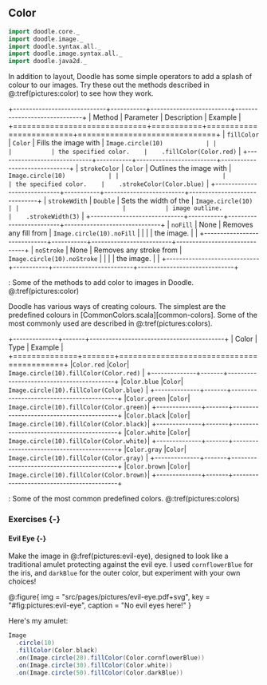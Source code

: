 ## Color

```scala mdoc:invisible
import doodle.core._
import doodle.image._
import doodle.syntax.all._
import doodle.image.syntax.all._
import doodle.java2d._
```

In addition to layout, Doodle has some simple operators to add a splash of colour to our images. Try these out the methods described in @:tref(pictures:color) to see how they work.

+-----------------------------+-----------+-------------------------+------------------------------+
| Method                      | Parameter | Description             | Example                      |
+=============================+===========+=========================+==============================+
| `fillColor`                 | `Color`   | Fills the image with    | `Image.circle(10)            |
|                             |           | the specified color.    |    .fillColor(Color.red)`    |
+-----------------------------+-----------+-------------------------+------------------------------+
| `strokeColor`               | `Color`   | Outlines the image with | `Image.circle(10)            |
|                             |           | the specified color.    |    .strokeColor(Color.blue)` |
+-----------------------------+-----------+-------------------------+------------------------------+
| `strokeWdith`               | `Double`  | Sets the width of the   | `Image.circle(10)            |
|                             |           | image outline.          |    .strokeWidth(3)`          |
+-----------------------------+-----------+-------------------------+------------------------------+
| `noFill`                    | None      | Removes any fill from   | `Image.circle(10).noFill`    |
|                             |           | the image.              |                              |
+-----------------------------+-----------+-------------------------+------------------------------+
| `noStroke`                  | None      | Removes any stroke from | `Image.circle(10).noStroke`  |
|                             |           | the image.              |                              | 
+-----------------------------+-----------+-------------------------+------------------------------+

: Some of the methods to add color to images in Doodle. @:tref(pictures:color)

Doodle has various ways of creating colours.
The simplest are the predefined colours in [CommonColors.scala][common-colors].
Some of the most commonly used are described in @:tref(pictures:colors).

+--------------+-------+------------------------------------------+
| Color        | Type  | Example                                  |
+==============+=======+==========================================+
|`Color.red`   |`Color`| `Image.circle(10).fillColor(Color.red)`  |
+--------------+-------+------------------------------------------+
|`Color.blue`  |`Color`| `Image.circle(10).fillColor(Color.blue)` |
+--------------+-------+------------------------------------------+
|`Color.green` |`Color`| `Image.circle(10).fillColor(Color.green)`|
+--------------+-------+------------------------------------------+
|`Color.black` |`Color`| `Image.circle(10).fillColor(Color.black)`|
+--------------+-------+------------------------------------------+
|`Color.white` |`Color`| `Image.circle(10).fillColor(Color.white)`|
+--------------+-------+------------------------------------------+
|`Color.gray`  |`Color`| `Image.circle(10).fillColor(Color.gray)` |
+--------------+-------+------------------------------------------+
|`Color.brown` |`Color`| `Image.circle(10).fillColor(Color.brown)`|
+--------------+-------+------------------------------------------+

: Some of the most common predefined colors. @:tref(pictures:colors)

### Exercises {-}

#### Evil Eye {-}

Make the image in @:fref(pictures:evil-eye), designed to look like a traditional amulet protecting against the evil eye. I used `cornflowerBlue` for the iris, and `darkBlue` for the outer color, but experiment with your own choices!

@:figure{ img = "src/pages/pictures/evil-eye.pdf+svg", key = "#fig:pictures:evil-eye", caption = "No evil eyes here!" }

<div class="solution">
Here's my amulet:

```scala mdoc
Image
  .circle(10)
  .fillColor(Color.black)
  .on(Image.circle(20).fillColor(Color.cornflowerBlue))
  .on(Image.circle(30).fillColor(Color.white))
  .on(Image.circle(50).fillColor(Color.darkBlue))
```
</div>
